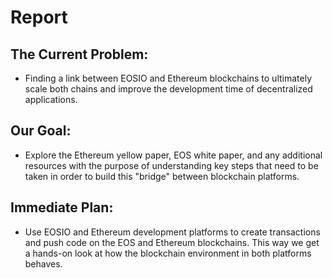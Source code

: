 # Report

## The Current Problem:
-	Finding a link between EOSIO and Ethereum blockchains to ultimately scale both chains and improve the development time of decentralized applications.


## Our Goal:
-	Explore the Ethereum yellow paper, EOS white paper, and any additional resources with the purpose of understanding key steps that need to be taken in order to build this "bridge" between blockchain platforms.

## Immediate Plan:
- Use EOSIO and Ethereum development platforms to create transactions and push code on the EOS and Ethereum blockchains. This way we get a hands-on look at how the blockchain environment in both platforms behaves.
